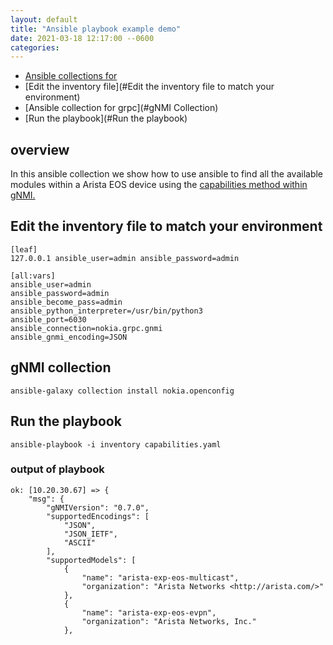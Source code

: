 ```yaml
---
layout: default
title: "Ansible playbook example demo"
date: 2021-03-18 12:17:00 --0600
categories:
---
```


- [Ansible collections for](#overview)
- [Edit the inventory file](#Edit the inventory file to match your environment)
- [Ansible collection for grpc](#gNMI Collection)
- [Run the playbook](#Run the playbook)

## overview

In this ansible collection we show how to use ansible to find all the available
modules within a Arista EOS device using the [capabilities method within
gNMI.](https://github.com/openconfig/reference/blob/master/rpc/gnmi/gnmi-specification.md#32-capability-discovery)

## Edit the inventory file to match your environment

```text
[leaf]
127.0.0.1 ansible_user=admin ansible_password=admin

[all:vars]
ansible_user=admin
ansible_password=admin
ansible_become_pass=admin
ansible_python_interpreter=/usr/bin/python3
ansible_port=6030
ansible_connection=nokia.grpc.gnmi
ansible_gnmi_encoding=JSON
```

## gNMI collection

```text
ansible-galaxy collection install nokia.openconfig
```

## Run the playbook

```text
ansible-playbook -i inventory capabilities.yaml
```

### output of playbook

```text
ok: [10.20.30.67] => {
    "msg": {
        "gNMIVersion": "0.7.0",
        "supportedEncodings": [
            "JSON",
            "JSON_IETF",
            "ASCII"
        ],
        "supportedModels": [
            {
                "name": "arista-exp-eos-multicast",
                "organization": "Arista Networks <http://arista.com/>"
            },
            {
                "name": "arista-exp-eos-evpn",
                "organization": "Arista Networks, Inc."
            },
```

